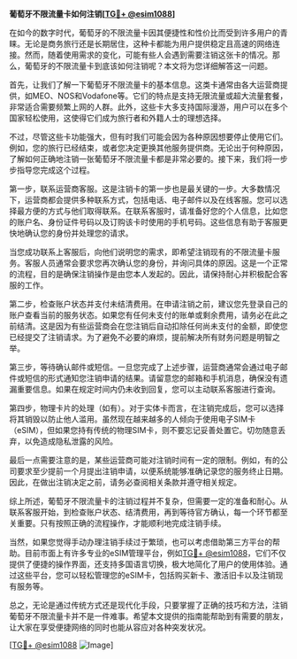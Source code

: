 **葡萄牙不限流量卡如何注销[[TG💪+ @esim1088](https://t.me/s/esim1088)]**

在如今的数字时代，葡萄牙的不限流量卡因其便捷性和性价比而受到许多用户的青睐。无论是商务旅行还是长期居住，这种卡都能为用户提供稳定且高速的网络连接。然而，随着使用需求的变化，可能有些人会遇到需要注销这张卡的情况。那么，葡萄牙的不限流量卡到底该如何注销呢？本文将为您详细解答这一问题。

首先，让我们了解一下葡萄牙不限流量卡的基本信息。这类卡通常由各大运营商提供，如MEO、NOS和Vodafone等。它们的特点是支持无限流量或超大流量套餐，非常适合需要频繁上网的人群。此外，这些卡大多支持国际漫游，用户可以在多个国家轻松使用，这使得它们成为旅行者和外籍人士的理想选择。

不过，尽管这些卡功能强大，但有时我们可能会因为各种原因想要停止使用它们。例如，您的旅行已经结束，或者您决定更换其他服务提供商。无论出于何种原因，了解如何正确地注销一张葡萄牙不限流量卡都是非常必要的。接下来，我们将一步步指导您完成这个过程。

第一步，联系运营商客服。这是注销卡的第一步也是最关键的一步。大多数情况下，运营商都会提供多种联系方式，包括电话、电子邮件以及在线客服。您可以选择最方便的方式与他们取得联系。在联系客服时，请准备好您的个人信息，比如您的账户名、身份证件号码以及订购该卡时使用的手机号码。这些信息有助于客服更快地确认您的身份并处理您的请求。

当您成功联系上客服后，向他们说明您的需求，即希望注销现有的不限流量卡服务。客服人员通常会要求您再次确认您的身份，并询问具体的原因。这是一个正常的流程，目的是确保注销操作是由您本人发起的。因此，请保持耐心并积极配合客服的工作。

第二步，检查账户状态并支付未结清费用。在申请注销之前，建议您先登录自己的账户查看当前的服务状态。如果您有任何未支付的账单或剩余费用，请务必在此之前结清。这是因为有些运营商会在您注销后自动扣除任何尚未支付的金额，即使您已经提交了注销请求。为了避免不必要的麻烦，提前解决所有财务问题是明智之举。

第三步，等待确认邮件或短信。一旦您完成了上述步骤，运营商通常会通过电子邮件或短信的形式通知您注销申请的结果。请留意您的邮箱和手机消息，确保没有遗漏重要信息。如果在规定时间内仍未收到回复，您可以主动联系客服进行查询。

第四步，物理卡片的处理（如有）。对于实体卡而言，在注销完成后，您可以选择将其销毁以防止他人滥用。虽然现在越来越多的人倾向于使用电子SIM卡（eSIM），但如果您持有传统的物理SIM卡，则不要忘记妥善处置它。切勿随意丢弃，以免造成隐私泄露的风险。

最后一点需要注意的是，某些运营商可能对注销时间有一定的限制。例如，有的公司要求至少提前一个月提出注销申请，以便系统能够准确记录您的服务终止日期。因此，在做出注销决定之前，请务必查阅相关条款并遵守相关规定。

综上所述，葡萄牙不限流量卡的注销过程并不复杂，但需要一定的准备和耐心。从联系客服开始，到检查账户状态、结清费用，再到等待官方确认，每一个环节都至关重要。只有按照正确的流程操作，才能顺利地完成注销手续。

当然，如果您觉得手动办理注销手续过于繁琐，也可以考虑借助第三方平台的帮助。目前市面上有许多专业的eSIM管理平台，例如[TG💪+ @esim1088](https://t.me/s/esim1088)，它们不仅提供了便捷的操作界面，还支持多国语言切换，极大地简化了用户的使用体验。通过这些平台，您可以轻松管理您的eSIM卡，包括购买新卡、激活旧卡以及注销现有服务等。

总之，无论是通过传统方式还是现代化手段，只要掌握了正确的技巧和方法，注销葡萄牙不限流量卡并不是一件难事。希望本文提供的指南能帮助到有需要的朋友，让大家在享受便捷网络的同时也能从容应对各种突发状况。

[[TG💪+ @esim1088](https://t.me/s/esim1088) ![Image](https://i.postimg.cc/4NQfJmqS/Snipaste-2025-05-13-00-14-12.png)]